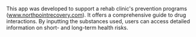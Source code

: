 This app was developed to support a rehab clinic's prevention programs (www.northpointrecovery.com). It offers a comprehensive guide to drug interactions. By inputting the substances used, users can access detailed information on short- and long-term health risks.
